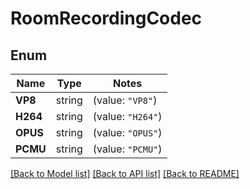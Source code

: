 # RoomRecordingCodec

## Enum
Name | Type | Notes
------------ | ------------- | -------------
**VP8** | string | (value: `"VP8"`)
**H264** | string | (value: `"H264"`)
**OPUS** | string | (value: `"OPUS"`)
**PCMU** | string | (value: `"PCMU"`)


[[Back to Model list]](../README.md#documentation-for-models) [[Back to API list]](../README.md#documentation-for-api-endpoints) [[Back to README]](../README.md)


